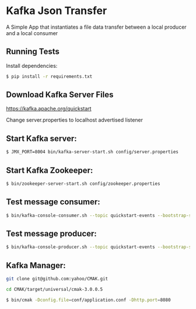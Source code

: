 
# Kafka Json Transfer

A Simple App that instantiates a file data transfer
between a local producer and a local consumer


## Running Tests

Install dependencies:

```bash
$ pip install -r requirements.txt
```

## Download Kafka Server Files

https://kafka.apache.org/quickstart

Change server.properties to localhost advertised listener

## Start Kafka server:

```bash
$ JMX_PORT=8004 bin/kafka-server-start.sh config/server.properties 
```
## Start Kafka Zookeeper:
```bash
$ bin/zookeeper-server-start.sh config/zookeeper.properties
```
## Test message consumer:
```bash
$ bin/kafka-console-consumer.sh --topic quickstart-events --bootstrap-server localhost:9092
```
## Test message producer:
```bash
$ bin/kafka-console-producer.sh --topic quickstart-events --bootstrap-server localhost:9092 
```
## Kafka Manager:

```bash
git clone git@github.com:yahoo/CMAK.git

cd CMAK/target/universal/cmak-3.0.0.5 

$ bin/cmak -Dconfig.file=conf/application.conf -Dhttp.port=8080
```


  